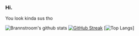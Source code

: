 ### Hi.

You look kinda sus tho

![Brannstroom's github stats](https://github-readme-stats.vercel.app/api?username=Brannstroom&theme=darcula&show_icons=true&count_private=true)
[![GitHub Streak](http://github-readme-streak-stats.herokuapp.com?user=Brannstroom&theme=dark)](https://git.io/streak-stats)
[![Top Langs](https://github-readme-stats.vercel.app/api/top-langs/?username=Brannstroom&show_icons=true&theme=vision-friendly-dark)]
